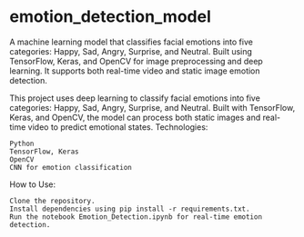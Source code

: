 # emotion_detection_model
A machine learning model that classifies facial emotions into five categories: Happy, Sad, Angry, Surprise, and Neutral. Built using TensorFlow, Keras, and OpenCV for image preprocessing and deep learning. It supports both real-time video and static image emotion detection.


This project uses deep learning to classify facial emotions into five categories: Happy, Sad, Angry, Surprise, and Neutral. Built with TensorFlow, Keras, and OpenCV, the model can process both static images and real-time video to predict emotional states.
Technologies:

    Python
    TensorFlow, Keras
    OpenCV
    CNN for emotion classification

How to Use:

    Clone the repository.
    Install dependencies using pip install -r requirements.txt.
    Run the notebook Emotion_Detection.ipynb for real-time emotion detection.
